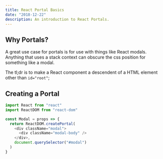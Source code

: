 ```yaml
---
title: React Portal Basics
date: "2018-12-22"
description: An introduction to React Portals.
---
```


<Ad />

## Why Portals?

A great use case for portals is for use with things like React modals. Anything that uses a stack context can obscure the css position for something like a modal.

The tl;dr is to make a React component a descendent of a HTML element other than `id="root"`;

<Ad />

## Creating a Portal

```javascript
import React from "react"
import ReactDOM from "react-dom"

const Modal = props => {
  return ReactDOM.createPortal(
    <div className="modal">
      <div className="modal-body" />
    </div>,
    document.querySelector("#modal")
  )
}
```
